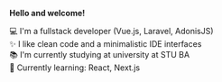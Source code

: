 **Hello and welcome!**  

💻 I'm a fullstack developer (Vue.js, Laravel, AdonisJS)  
✨ I like clean code and a minimalistic IDE interfaces  
📚 I'm currently studying at university at STU BA  
📖 Currently learning: React, Next.js
